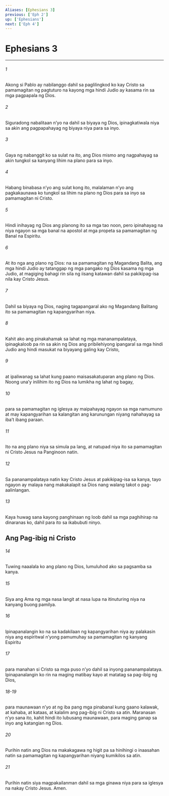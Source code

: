 ```yaml
---
Aliases: [Ephesians 3]
previous: ['Eph 2']
up: ['Ephesians']
next: ['Eph 4']
---
```

# Ephesians 3

***

###### 1
Akong si Pablo ay nabilanggo dahil sa paglilingkod ko kay Cristo sa pamamagitan ng pagtuturo na kayong mga hindi Judio ay kasama rin sa mga pagpapala ng Dios. 

###### 2
Siguradong nabalitaan nʼyo na dahil sa biyaya ng Dios, ipinagkatiwala niya sa akin ang pagpapahayag ng biyaya niya para sa inyo. 

###### 3
Gaya ng nabanggit ko sa sulat na ito, ang Dios mismo ang nagpahayag sa akin tungkol sa kanyang lihim na plano para sa inyo. 

###### 4
Habang binabasa nʼyo ang sulat kong ito, malalaman nʼyo ang pagkakaunawa ko tungkol sa lihim na plano ng Dios para sa inyo sa pamamagitan ni Cristo. 

###### 5
Hindi inihayag ng Dios ang planong ito sa mga tao noon, pero ipinahayag na niya ngayon sa mga banal na apostol at mga propeta sa pamamagitan ng Banal na Espiritu. 

###### 6
At ito nga ang plano ng Dios: na sa pamamagitan ng Magandang Balita, ang mga hindi Judio ay tatanggap ng mga pangako ng Dios kasama ng mga Judio, at magiging bahagi rin sila ng iisang katawan dahil sa pakikipag-isa nila kay Cristo Jesus. 

###### 7
Dahil sa biyaya ng Dios, naging tagapangaral ako ng Magandang Balitang ito sa pamamagitan ng kapangyarihan niya. 

###### 8
Kahit ako ang pinakahamak sa lahat ng mga mananampalataya, ipinagkaloob pa rin sa akin ng Dios ang pribilehiyong ipangaral sa mga hindi Judio ang hindi masukat na biyayang galing kay Cristo, 

###### 9
at ipaliwanag sa lahat kung paano maisasakatuparan ang plano ng Dios. Noong unaʼy inilihim ito ng Dios na lumikha ng lahat ng bagay, 

###### 10
para sa pamamagitan ng iglesya ay maipahayag ngayon sa mga namumuno at may kapangyarihan sa kalangitan ang karunungan niyang nahahayag sa ibaʼt ibang paraan. 

###### 11
Ito na ang plano niya sa simula pa lang, at natupad niya ito sa pamamagitan ni Cristo Jesus na Panginoon natin. 

###### 12
Sa pananampalataya natin kay Cristo Jesus at pakikipag-isa sa kanya, tayo ngayon ay malaya nang makakalapit sa Dios nang walang takot o pag-aalinlangan. 

###### 13
Kaya huwag sana kayong panghinaan ng loob dahil sa mga paghihirap na dinaranas ko, dahil para ito sa ikabubuti ninyo.

## Ang Pag-ibig ni Cristo 

###### 14
Tuwing naaalala ko ang plano ng Dios, lumuluhod ako sa pagsamba sa kanya. 

###### 15
Siya ang Ama ng mga nasa langit at nasa lupa na itinuturing niya na kanyang buong pamilya. 

###### 16
Ipinapanalangin ko na sa kadakilaan ng kapangyarihan niya ay palakasin niya ang espiritwal nʼyong pamumuhay sa pamamagitan ng kanyang Espiritu 

###### 17
para manahan si Cristo sa mga puso nʼyo dahil sa inyong pananampalataya. Ipinapanalangin ko rin na maging matibay kayo at matatag sa pag-ibig ng Dios,

###### 18-19
para maunawaan nʼyo at ng iba pang mga pinabanal kung gaano kalawak, at kahaba, at kataas, at kalalim ang pag-ibig ni Cristo sa atin. Maranasan nʼyo sana ito, kahit hindi ito lubusang maunawaan, para maging ganap sa inyo ang katangian ng Dios. 

###### 20
Purihin natin ang Dios na makakagawa ng higit pa sa hinihingi o inaasahan natin sa pamamagitan ng kapangyarihan niyang kumikilos sa atin. 

###### 21
Purihin natin siya magpakailanman dahil sa mga ginawa niya para sa iglesya na nakay Cristo Jesus. Amen.
